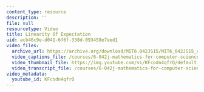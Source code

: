 ```yaml
---
content_type: resource
description: ''
file: null
resourcetype: Video
title: Linearity Of Expectation
uid: acb46c9e-d041-6f6f-338d-093458e7eed1
video_files:
  archive_url: https://archive.org/download/MIT6.042JS15/MIT6_042JS15_expectlinear_video_ipod.mp4
  video_captions_file: /courses/6-042j-mathematics-for-computer-science-spring-2015/936be469b3f3567b9b88bf9dd7de7457_KFcodn4qfrQ.vtt
  video_thumbnail_file: https://img.youtube.com/vi/KFcodn4qfrQ/default.jpg
  video_transcript_file: /courses/6-042j-mathematics-for-computer-science-spring-2015/8abcfa1fbf4a00f7725831b7c214f38a_KFcodn4qfrQ.pdf
video_metadata:
  youtube_id: KFcodn4qfrQ
---
```

